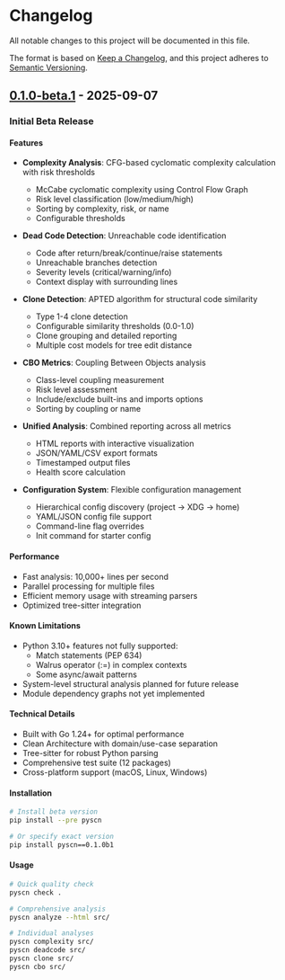# Changelog

All notable changes to this project will be documented in this file.

The format is based on [Keep a Changelog](https://keepachangelog.com/en/1.0.0/),
and this project adheres to [Semantic Versioning](https://semver.org/spec/v2.0.0.html).

## [0.1.0-beta.1] - 2025-09-07

### Initial Beta Release

#### Features
- **Complexity Analysis**: CFG-based cyclomatic complexity calculation with risk thresholds
  - McCabe cyclomatic complexity using Control Flow Graph
  - Risk level classification (low/medium/high)
  - Sorting by complexity, risk, or name
  - Configurable thresholds

- **Dead Code Detection**: Unreachable code identification
  - Code after return/break/continue/raise statements
  - Unreachable branches detection
  - Severity levels (critical/warning/info)
  - Context display with surrounding lines

- **Clone Detection**: APTED algorithm for structural code similarity
  - Type 1-4 clone detection
  - Configurable similarity thresholds (0.0-1.0)
  - Clone grouping and detailed reporting
  - Multiple cost models for tree edit distance

- **CBO Metrics**: Coupling Between Objects analysis
  - Class-level coupling measurement
  - Risk level assessment
  - Include/exclude built-ins and imports options
  - Sorting by coupling or name

- **Unified Analysis**: Combined reporting across all metrics
  - HTML reports with interactive visualization
  - JSON/YAML/CSV export formats
  - Timestamped output files
  - Health score calculation

- **Configuration System**: Flexible configuration management
  - Hierarchical config discovery (project → XDG → home)
  - YAML/JSON config file support
  - Command-line flag overrides
  - Init command for starter config

#### Performance
- Fast analysis: 10,000+ lines per second
- Parallel processing for multiple files
- Efficient memory usage with streaming parsers
- Optimized tree-sitter integration

#### Known Limitations
- Python 3.10+ features not fully supported:
  - Match statements (PEP 634)
  - Walrus operator (:=) in complex contexts
  - Some async/await patterns
- System-level structural analysis planned for future release
- Module dependency graphs not yet implemented

#### Technical Details
- Built with Go 1.24+ for optimal performance
- Clean Architecture with domain/use-case separation
- Tree-sitter for robust Python parsing
- Comprehensive test suite (12 packages)
- Cross-platform support (macOS, Linux, Windows)

#### Installation
```bash
# Install beta version
pip install --pre pyscn

# Or specify exact version
pip install pyscn==0.1.0b1
```

#### Usage
```bash
# Quick quality check
pyscn check .

# Comprehensive analysis
pyscn analyze --html src/

# Individual analyses
pyscn complexity src/
pyscn deadcode src/
pyscn clone src/
pyscn cbo src/
```

[0.1.0-beta.1]: https://github.com/pyscn/pyscn/releases/tag/v0.1.0-beta.1